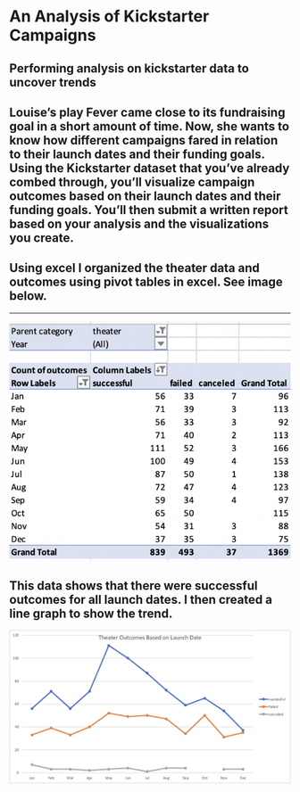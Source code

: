 # An Analysis of Kickstarter Campaigns
Performing analysis on kickstarter data to uncover trends
---

Louise’s play Fever came close to its fundraising goal in a short amount of time. Now, she wants to know how different campaigns fared in relation to their launch dates and their funding goals. Using the Kickstarter dataset that you’ve already combed through, you’ll visualize campaign outcomes based on their launch dates and their funding goals. You’ll then submit a written report based on your analysis and the visualizations you create.
---
## Using excel I organized the theater data and outcomes using pivot tables in excel. See image below.
---
![theater_outcomes_pivot](/theater_outcomes_pivot.png)

This data shows that there were successful outcomes for all launch dates. I then created a line graph to show the trend.
---

![Theater_Outcomes_vs_Launch](/resources/Theater_Outcomes_vs_Launch.png)


